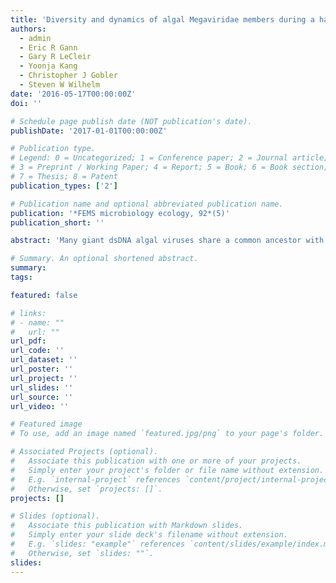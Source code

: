 ```yaml
---
title: 'Diversity and dynamics of algal Megaviridae members during a harmful brown tide caused by the pelagophyte, Aureococcus anophagefferens'
authors:
  - admin
  - Eric R Gann
  - Gary R LeCleir
  - Yoonja Kang
  - Christopher J Gobler
  - Steven W Wilhelm
date: '2016-05-17T00:00:00Z'
doi: ''

# Schedule page publish date (NOT publication's date).
publishDate: '2017-01-01T00:00:00Z'

# Publication type.
# Legend: 0 = Uncategorized; 1 = Conference paper; 2 = Journal article;
# 3 = Preprint / Working Paper; 4 = Report; 5 = Book; 6 = Book section;
# 7 = Thesis; 8 = Patent
publication_types: ['2']

# Publication name and optional abbreviated publication name.
publication: '*FEMS microbiology ecology, 92*(5)'
publication_short: ''

abstract: 'Many giant dsDNA algal viruses share a common ancestor with Mimivirus —one of the largest viruses, in terms of genetic content. Together, these viruses form the proposed ‘Megaviridae’ clade of nucleocytoplasmic large DNA viruses. To gauge Megaviridae diversity, we designed degenerate primers targeting the major capsid protein genes of algae-infecting viruses within this group and probed the clade's diversity during the course of a brown tide bloom caused by the harmful pelagophyte, Aureococcus anophagefferens. We amplified target sequences in water samples from two distinct locations (Weesuck Creek and Quantuck Bay, NY) covering 12 weeks concurrent with the proliferation and demise of a bloom. In total, 475 amplicons clustered into 145 operational taxonomic units (OTUs) at 97% identity. One OTU contained 19 sequences with ≥97% identity to AaV, a member of the Megaviridae clade that infects A. anophagefferens, suggesting AaV was present during the bloom. Unifrac analysis showed clear temporal patterns in algal Megaviridae dynamics, with a shift in the virus community structure that corresponded to the Aureococcus bloom decline in both locations. Our data provide insights regarding the environmental relevance of algal Megaviridae members and raise important questions regarding their phylodynamics across different environmental gradients.'

# Summary. An optional shortened abstract.
summary:
tags:

featured: false

# links:
# - name: ""
#   url: ""
url_pdf:
url_code: ''
url_dataset: ''
url_poster: ''
url_project: ''
url_slides: ''
url_source: ''
url_video: ''

# Featured image
# To use, add an image named `featured.jpg/png` to your page's folder.

# Associated Projects (optional).
#   Associate this publication with one or more of your projects.
#   Simply enter your project's folder or file name without extension.
#   E.g. `internal-project` references `content/project/internal-project/index.md`.
#   Otherwise, set `projects: []`.
projects: []

# Slides (optional).
#   Associate this publication with Markdown slides.
#   Simply enter your slide deck's filename without extension.
#   E.g. `slides: "example"` references `content/slides/example/index.md`.
#   Otherwise, set `slides: ""`.
slides:
---
```



